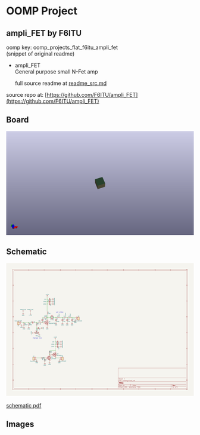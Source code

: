 # OOMP Project  
## ampli_FET  by F6ITU  
  
oomp key: oomp_projects_flat_f6itu_ampli_fet  
(snippet of original readme)  
  
- ampli_FET  
General purpose small N-Fet amp   
  
  full source readme at [readme_src.md](readme_src.md)  
  
source repo at: [https://github.com/F6ITU/ampli_FET](https://github.com/F6ITU/ampli_FET)  
## Board  
  
[![working_3d.png](working_3d_600.png)](working_3d.png)  
## Schematic  
  
[![working_schematic.png](working_schematic_600.png)](working_schematic.png)  
  
[schematic pdf](working_schematic.pdf)  
## Images  
